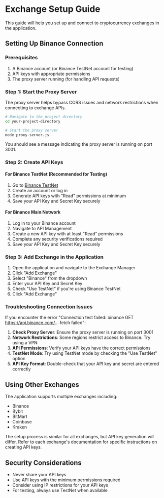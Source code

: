 # Exchange Setup Guide

This guide will help you set up and connect to cryptocurrency exchanges in the application.

## Setting Up Binance Connection

### Prerequisites

1. A Binance account (or Binance TestNet account for testing)
2. API keys with appropriate permissions
3. The proxy server running (for handling API requests)

### Step 1: Start the Proxy Server

The proxy server helps bypass CORS issues and network restrictions when connecting to exchange APIs.

```bash
# Navigate to the project directory
cd your-project-directory

# Start the proxy server
node proxy-server.js
```

You should see a message indicating the proxy server is running on port 3001.

### Step 2: Create API Keys

#### For Binance TestNet (Recommended for Testing)

1. Go to [Binance TestNet](https://testnet.binance.vision/)
2. Create an account or log in
3. Generate API keys with "Read" permissions at minimum
4. Save your API Key and Secret Key securely

#### For Binance Main Network

1. Log in to your Binance account
2. Navigate to API Management
3. Create a new API key with at least "Read" permissions
4. Complete any security verifications required
5. Save your API Key and Secret Key securely

### Step 3: Add Exchange in the Application

1. Open the application and navigate to the Exchange Manager
2. Click "Add Exchange"
3. Select "Binance" from the dropdown
4. Enter your API Key and Secret Key
5. Check "Use TestNet" if you're using Binance TestNet
6. Click "Add Exchange"

### Troubleshooting Connection Issues

If you encounter the error "Connection test failed: binance GET https://api.binance.com/... fetch failed":

1. **Check Proxy Server**: Ensure the proxy server is running on port 3001
2. **Network Restrictions**: Some regions restrict access to Binance. Try using a VPN
3. **API Permissions**: Verify your API keys have the correct permissions
4. **TestNet Mode**: Try using TestNet mode by checking the "Use TestNet" option
5. **API Key Format**: Double-check that your API key and secret are entered correctly

## Using Other Exchanges

The application supports multiple exchanges including:

- Binance
- Bybit
- BitMart
- Coinbase
- Kraken

The setup process is similar for all exchanges, but API key generation will differ. Refer to each exchange's documentation for specific instructions on creating API keys.

## Security Considerations

- Never share your API keys
- Use API keys with the minimum permissions required
- Consider using IP restrictions for your API keys
- For testing, always use TestNet when available
